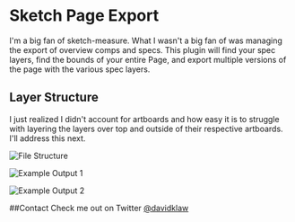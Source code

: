 Sketch Page Export
==============
I'm a big fan of sketch-measure. What I wasn't a big fan of was managing the export of overview comps and specs. This plugin will find your spec layers, find the bounds of your entire Page, and export multiple versions of the page with the various spec layers.

Layer Structure
---
I just realized I didn't account for artboards and how easy it is to struggle with layering the layers over top and outside of their respective artboards. I'll address this next.

![File Structure](http://cl.ly/image/1y3c1O3O2h2X)

![Example Output 1](http://cl.ly/image/3K2H2j0r0q0A)

![Example Output 2](http://cl.ly/image/2e363R0L2o3F)

##Contact
Check me out on Twitter [@davidklaw](http://twitter.com/davidklaw)
